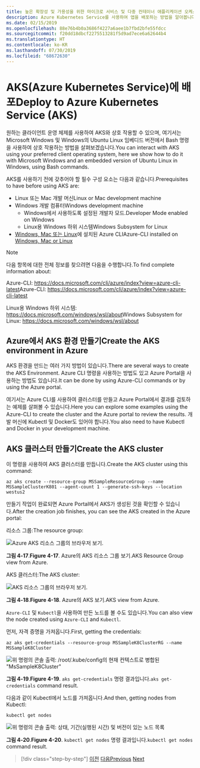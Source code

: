 ```yaml
---
title: 높은 확장성 및 가용성을 위한 마이크로 서비스 및 다중 컨테이너 애플리케이션 오케스트레이션
description: Azure Kubernetes Service를 사용하여 앱을 배포하는 방법을 알아봅니다.
ms.date: 02/15/2019
ms.openlocfilehash: 88e76b4b0a3686f4227a6aee1b7fbd2bfe55fdcc
ms.sourcegitcommit: f20dd18dbcf2275513281f5d9ad7ece6a62644b4
ms.translationtype: HT
ms.contentlocale: ko-KR
ms.lasthandoff: 07/30/2019
ms.locfileid: "68672630"
---
```

# <a name="deploy-to-azure-kubernetes-service-aks"></a><span data-ttu-id="83e83-103">AKS(Azure Kubernetes Service)에 배포</span><span class="sxs-lookup"><span data-stu-id="83e83-103">Deploy to Azure Kubernetes Service (AKS)</span></span>

<span data-ttu-id="83e83-104">원하는 클라이언트 운영 체제를 사용하여 AKS와 상호 작용할 수 있으며, 여기서는 Microsoft Windows 및 Windows의 Ubuntu Linux 임베디드 버전에서 Bash 명령을 사용하여 상호 작용하는 방법을 살펴보겠습니다.</span><span class="sxs-lookup"><span data-stu-id="83e83-104">You can interact with AKS using your preferred client operating system, here we show how to do it with Microsoft Windows and an embedded version of Ubuntu Linux in Windows, using Bash commands.</span></span>

<span data-ttu-id="83e83-105">AKS를 사용하기 전에 갖추어야 할 필수 구성 요소는 다음과 같습니다.</span><span class="sxs-lookup"><span data-stu-id="83e83-105">Prerequisites to have before using AKS are:</span></span>

- <span data-ttu-id="83e83-106">Linux 또는 Mac 개발 머신</span><span class="sxs-lookup"><span data-stu-id="83e83-106">Linux or Mac development machine</span></span>
- <span data-ttu-id="83e83-107">Windows 개발 컴퓨터</span><span class="sxs-lookup"><span data-stu-id="83e83-107">Windows development machine</span></span>
  - <span data-ttu-id="83e83-108">Windows에서 사용하도록 설정된 개발자 모드.</span><span class="sxs-lookup"><span data-stu-id="83e83-108">Developer Mode enabled on Windows</span></span>
  - <span data-ttu-id="83e83-109">Linux용 Windows 하위 시스템</span><span class="sxs-lookup"><span data-stu-id="83e83-109">Windows Subsystem for Linux</span></span>
- <span data-ttu-id="83e83-110">[Windows, Mac 또는 Linux](https://docs.microsoft.com/cli/azure/install-azure-cli?view=azure-cli-latest)에 설치된 Azure CLI</span><span class="sxs-lookup"><span data-stu-id="83e83-110">Azure-CLI installed on [Windows, Mac or Linux](https://docs.microsoft.com/cli/azure/install-azure-cli?view=azure-cli-latest)</span></span>

> [!NOTE]
> <span data-ttu-id="83e83-111">다음 항목에 대한 전체 정보를 찾으려면 다음을 수행합니다.</span><span class="sxs-lookup"><span data-stu-id="83e83-111">To find complete information about:</span></span>
>
> <span data-ttu-id="83e83-112">Azure-CLI: <https://docs.microsoft.com/cli/azure/index?view=azure-cli-latest></span><span class="sxs-lookup"><span data-stu-id="83e83-112">Azure-CLI: <https://docs.microsoft.com/cli/azure/index?view=azure-cli-latest></span></span>
>
> <span data-ttu-id="83e83-113">Linux용 Windows 하위 시스템: <https://docs.microsoft.com/windows/wsl/about></span><span class="sxs-lookup"><span data-stu-id="83e83-113">Windows Subsystem for Linux: <https://docs.microsoft.com/windows/wsl/about></span></span>

## <a name="create-the-aks-environment-in-azure"></a><span data-ttu-id="83e83-114">Azure에서 AKS 환경 만들기</span><span class="sxs-lookup"><span data-stu-id="83e83-114">Create the AKS environment in Azure</span></span>

<span data-ttu-id="83e83-115">AKS 환경을 만드는 여러 가지 방법이 있습니다.</span><span class="sxs-lookup"><span data-stu-id="83e83-115">There are several ways to create the AKS Environment.</span></span> <span data-ttu-id="83e83-116">Azure CLI 명령을 사용하는 방법도 있고 Azure Portal을 사용하는 방법도 있습니다.</span><span class="sxs-lookup"><span data-stu-id="83e83-116">It can be done by using Azure-CLI commands or by using the Azure portal.</span></span>

<span data-ttu-id="83e83-117">여기서는 Azure CLI를 사용하여 클러스터를 만들고 Azure Portal에서 결과를 검토하는 예제를 살펴볼 수 있습니다.</span><span class="sxs-lookup"><span data-stu-id="83e83-117">Here you can explore some examples using the Azure-CLI to create the cluster and the Azure portal to review the results.</span></span> <span data-ttu-id="83e83-118">개발 머신에 Kubectl 및 Docker도 있어야 합니다.</span><span class="sxs-lookup"><span data-stu-id="83e83-118">You also need to have Kubectl and Docker in your development machine.</span></span>  

## <a name="create-the-aks-cluster"></a><span data-ttu-id="83e83-119">AKS 클러스터 만들기</span><span class="sxs-lookup"><span data-stu-id="83e83-119">Create the AKS cluster</span></span>

<span data-ttu-id="83e83-120">이 명령을 사용하여 AKS 클러스터를 만듭니다.</span><span class="sxs-lookup"><span data-stu-id="83e83-120">Create the AKS cluster using this command:</span></span>

```console
az aks create --resource-group MSSampleResourceGroup --name MSSampleClusterK801 --agent-count 1 --generate-ssh-keys --location westus2
```

<span data-ttu-id="83e83-121">만들기 작업이 완료되면 Azure Portal에서 AKS가 생성된 것을 확인할 수 있습니다.</span><span class="sxs-lookup"><span data-stu-id="83e83-121">After the creation job finishes, you can see the AKS created in the Azure portal:</span></span>

<span data-ttu-id="83e83-122">리소스 그룹:</span><span class="sxs-lookup"><span data-stu-id="83e83-122">The resource group:</span></span>

![Azure AKS 리소스 그룹의 브라우저 보기.](media/aks-resource-group-view.png)

<span data-ttu-id="83e83-124">**그림 4-17**.</span><span class="sxs-lookup"><span data-stu-id="83e83-124">**Figure 4-17**.</span></span> <span data-ttu-id="83e83-125">Azure의 AKS 리소스 그룹 보기.</span><span class="sxs-lookup"><span data-stu-id="83e83-125">AKS Resource Group view from Azure.</span></span>

<span data-ttu-id="83e83-126">AKS 클러스터:</span><span class="sxs-lookup"><span data-stu-id="83e83-126">The AKS cluster:</span></span>

![AKS 리소스 그룹의 브라우저 보기.](media/aks-cluster-view.png)

<span data-ttu-id="83e83-128">**그림 4-18**.</span><span class="sxs-lookup"><span data-stu-id="83e83-128">**Figure 4-18**.</span></span> <span data-ttu-id="83e83-129">Azure의 AKS 보기.</span><span class="sxs-lookup"><span data-stu-id="83e83-129">AKS view from Azure.</span></span>

<span data-ttu-id="83e83-130">`Azure-CLI` 및 `Kubectl`을 사용하여 만든 노드를 볼 수도 있습니다.</span><span class="sxs-lookup"><span data-stu-id="83e83-130">You can also view the node created using `Azure-CLI` and `Kubectl`.</span></span>

<span data-ttu-id="83e83-131">먼저, 자격 증명을 가져옵니다.</span><span class="sxs-lookup"><span data-stu-id="83e83-131">First, getting the credentials:</span></span>

```console
az aks get-credentials --resource-group MSSampleK8ClusterRG --name MSSampleK8Cluster
```

![위 명령의 콘솔 출력: /root/.kube/config의 현재 컨텍스트로 병합된 "MsSampleK8Cluster"](media/get-credentials-command-result.png)

<span data-ttu-id="83e83-133">**그림 4-19**.</span><span class="sxs-lookup"><span data-stu-id="83e83-133">**Figure 4-19**.</span></span> <span data-ttu-id="83e83-134">`aks get-credentials` 명령 결과입니다.</span><span class="sxs-lookup"><span data-stu-id="83e83-134">`aks get-credentials` command result.</span></span>

<span data-ttu-id="83e83-135">다음과 같이 Kubectl에서 노드를 가져옵니다.</span><span class="sxs-lookup"><span data-stu-id="83e83-135">And then, getting nodes from Kubectl:</span></span>

```console
kubectl get nodes
```

![위 명령의 콘솔 출력: 상태, 기간(실행된 시간) 및 버전이 있는 노드 목록](media/kubectl-get-nodes-command-result.png)

<span data-ttu-id="83e83-137">**그림 4-20**.</span><span class="sxs-lookup"><span data-stu-id="83e83-137">**Figure 4-20**.</span></span> <span data-ttu-id="83e83-138">`kubectl get nodes` 명령 결과입니다.</span><span class="sxs-lookup"><span data-stu-id="83e83-138">`kubectl get nodes` command result.</span></span>

>[!div class="step-by-step"]
><span data-ttu-id="83e83-139">[이전](orchestrate-high-scalability-availability.md)
>[다음](docker-apps-development-environment.md)</span><span class="sxs-lookup"><span data-stu-id="83e83-139">[Previous](orchestrate-high-scalability-availability.md)
[Next](docker-apps-development-environment.md)</span></span>
